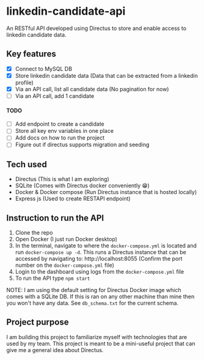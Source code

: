# linkedin-candidate-api
An RESTful API developed using Directus to store and enable access to linkedin candidate data.

## Key features
- [x] Connect to MySQL DB
- [x] Store linkedin candidate data (Data that can be extracted from a linkedin profile)
- [x] Via an API call, list all candidate data (No pagination for now)
- [ ] Via an API call, add 1 candidate

#### TODO
- [ ] Add endpoint to create a candidate
- [ ] Store all key env variables in one place
- [ ] Add docs on how to run the project
- [ ] Figure out if directus supports migration and seeding

## Tech used
- Directus (This is what I am exploring)
- SQLite (Comes with Directus docker conveniently 😁)
- Docker & Docker compose (Run Directus instance that is hosted locally)
- Express js (Used to create RESTAPI endpoint)

## Instruction to run the API
1. Clone the repo
2. Open Docker (I just run Docker desktop)
3. In the terminal, navigate to where the `docker-compose.yml` is located and run `docker-compose up -d`. This runs a Directus instance that can be accessed by navigating to: http://localhost:8055 (Confirm the port number on the `docker-compose.yml` file)
4. Login to the dashboard using logs from the `docker-compose.yml` file
5. To run the API type `npm start`

NOTE: I am using the default setting for Directus Docker image which comes with a SQLite DB. If this is ran on any other machine than mine then you won't have any data. See `db_schema.txt` for the current schema. 

## Project purpose
I am building this project to familiarize myself with technologies that are used by my team. This project is meant to be a mini-useful project that can give me a general idea about Directus. 
